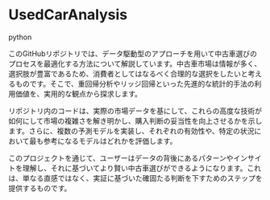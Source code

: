 # UsedCarAnalysis
python

このGitHubリポジトリでは、データ駆動型のアプローチを用いて中古車選びのプロセスを最適化する方法について解説しています。中古車市場は情報が多く、選択肢が豊富であるため、消費者としてはなるべく合理的な選択をしたいと考えるものです。そこで、重回帰分析やリッジ回帰といった先進的な統計的手法の利用価値を、実用的な観点から探求します。

リポジトリ内のコードは、実際の市場データを基にして、これらの高度な技術が如何にして市場の複雑さを解き明かし、購入判断の妥当性を向上させるかを示します。さらに、複数の予測モデルを実装し、それぞれの有効性や、特定の状況において最も参考になるモデルはどれかを評価します。

このプロジェクトを通じて、ユーザーはデータの背後にあるパターンやインサイトを理解し、それに基づいてより賢い中古車選びができるようになります。これは、単なる直感ではなく、実証に基づいた確固たる判断を下すためのステップを提供するものです。
